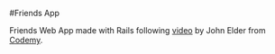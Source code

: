 #Friends App

Friends Web App made with Rails following [video](https://www.youtube.com/watch?v=fmyvWz5TUWg) by John Elder from [Codemy](Codemy.com).

